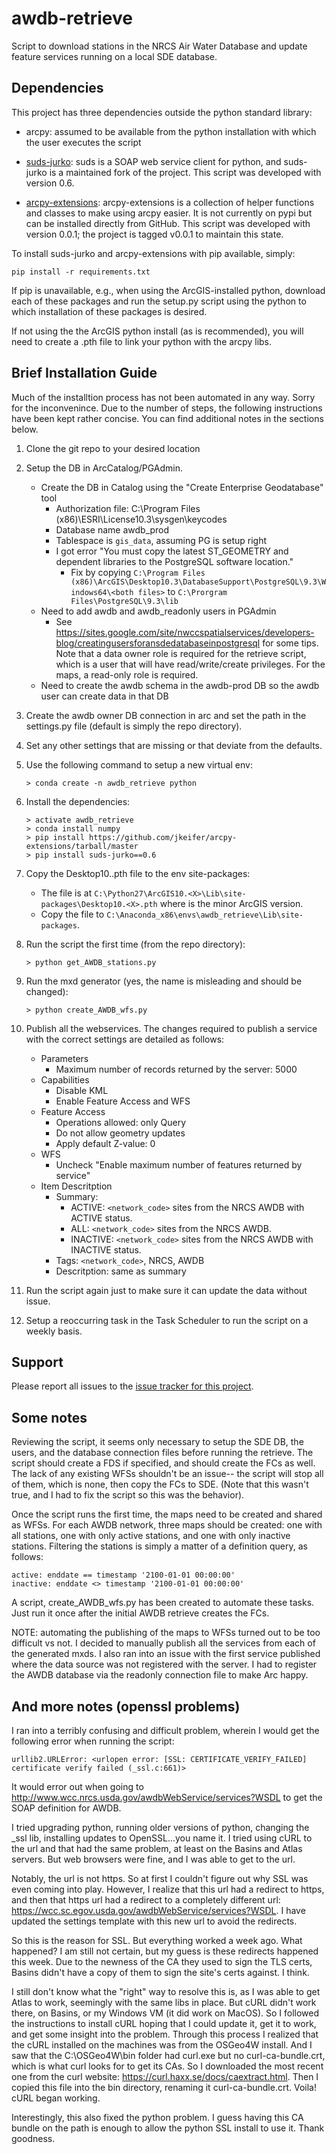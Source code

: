 awdb-retrieve
=============

Script to download stations in the NRCS Air Water Database
and update feature services running on a local SDE database.


Dependencies
------------

This project has three dependencies outside the python standard library:

- arcpy: assumed to be available from the python installation
  with which the user executes the script

- [suds-jurko](https://bitbucket.org/jurko/suds):
  suds is a SOAP web service client for python, and
  suds-jurko is a maintained fork of the project. This script was
  developed with version 0.6.

- [arcpy-extensions](https://github.com/jkeifer/arcpy-extensions):
  arcpy-extensions is a collection of helper functions and classes
  to make using arcpy easier. It is not currently on pypi but can
  be installed directly from GitHub. This script was developed with
  version 0.0.1; the project is tagged v0.0.1 to maintain this state.

To install suds-jurko and arcpy-extensions with pip available, simply:

    pip install -r requirements.txt

If pip is unavailable, e.g., when using the ArcGIS-installed python,
download each of these packages and run the setup.py script using the
python to which installation of these packages is desired.

If not using the the ArcGIS python install (as is recommended), you
will need to create a .pth file to link your python with the arcpy libs.


Brief Installation Guide
------------------------

Much of the installtion process has not been automated in any way.
Sorry for the inconvenince. Due to the number of steps, the following
instructions have been kept rather concise. You can find additional
notes in the sections below.

1. Clone the git repo to your desired location

2. Setup the DB in ArcCatalog/PGAdmin.
    
    - Create the DB in Catalog using the "Create Enterprise Geodatabase" tool
        - Authorization file: C:\Program Files (x86)\ESRI\License10.3\sysgen\keycodes
        - Database name awdb_prod
        - Tablespace is `gis_data`, assuming PG is setup right
        - I got error "You must copy the latest ST_GEOMETRY and
          dependent libraries to the PostgreSQL software location."
            - Fix by copying `C:\Program Files (x86)\ArcGIS\Desktop10.3\DatabaseSupport\PostgreSQL\9.3\Windows64\<both files>`
              to `C:\Prorgram Files\PostgreSQL\9.3\lib`
    - Need to add awdb and awdb_readonly users in PGAdmin
      - See https://sites.google.com/site/nwccspatialservices/developers-blog/creatingusersforansdedatabaseinpostgresql
        for some tips. Note that a data owner role is required for the retrieve script,
        which is a user that will have read/write/create privileges.
        For the maps, a read-only role is required.
    - Need to create the awdb schema in the awdb-prod DB
      so the awdb user can create data in that DB

3. Create the awdb owner DB connection in arc and set the path
   in the settings.py file (default is simply the repo directory).

4. Set any other settings that are missing or that deviate from the defaults.

5. Use the following command to setup a new virtual env:

    ```
    > conda create -n awdb_retrieve python
    ```
    
6. Install the dependencies:

    ```
    > activate awdb_retrieve
    > conda install numpy
    > pip install https://github.com/jkeifer/arcpy-extensions/tarball/master
    > pip install suds-jurko==0.6
    ```

7. Copy the Desktop10.<X>.pth file to the env site-packages:

    - The file is at `C:\Python27\ArcGIS10.<X>\Lib\site-packages\Desktop10.<X>.pth`
      where <X> is the minor ArcGIS version.
    - Copy the file to `C:\Anaconda_x86\envs\awdb_retrieve\Lib\site-packages`.

8. Run the script the first time (from the repo directory):

    ```
    > python get_AWDB_stations.py
    ```

9. Run the mxd generator (yes, the name is misleading and should be changed):

    ```
    > python create_AWDB_wfs.py
    ```

10. Publish all the webservices. The changes required to publish
    a service with the correct settings are detailed as follows:

    - Parameters
        - Maximum number of records returned by the server: 5000
    - Capabilities
        - Disable KML
        - Enable Feature Access and WFS
    -  Feature Access
        - Operations allowed: only Query
        - Do not allow geometry updates
        - Apply default Z-value: 0
    - WFS
        - Uncheck "Enable maximum number of features returned by service"
    - Item Descritption
        - Summary: 
          - ACTIVE: `<network_code>` sites from the NRCS AWDB with ACTIVE status.
          - ALL: `<network_code>` sites from the NRCS AWDB.
          - INACTIVE: `<network_code>` sites from the NRCS AWDB with INACTIVE status.
        - Tags: `<network_code>`, NRCS, AWDB
        - Descritption: same as summary

11. Run the script again just to make sure it can update the data without issue.

12. Setup a reoccurring task in the Task Scheduler to run the script on a weekly basis.

Support
-------

Please report all issues to the [issue tracker for this project](https://github.com/PSU-CSAR/awdb-retrieve/issues).


Some notes
----------

Reviewing the script, it seems only necessary to setup the SDE DB,
the users, and the database connection files before running the retrieve.
The script should create a FDS if specified, and should create the FCs as well.
The lack of any existing WFSs shouldn't be an issue--
the script will stop all of them, which is none, then copy the FCs to SDE.
(Note that this wasn't true, and I had to fix the script so this was the behavior).

Once the script runs the first time, the maps need to be created
and shared as WFSs. For each AWDB network, three maps should be created:
one with all stations, one with only active stations,
and one with only inactive stations.
Filtering the stations is simply a matter of a definition query, as follows:

    active: enddate == timestamp '2100-01-01 00:00:00'
    inactive: enddate <> timestamp '2100-01-01 00:00:00'
    
A script, create_AWDB_wfs.py has been created to automate these tasks.
Just run it once after the initial AWDB retrieve creates the FCs.

NOTE: automating the publishing of the maps to WFSs turned
out to be too difficult vs not. I decided to manually publish all
the services from each of the generated mxds. I also ran into an
issue with the first service published where the data source was
not registered with the server. I had to register the AWDB database
via the readonly connection file to make Arc happy.


And more notes (openssl problems)
---------------------------------

I ran into a terribly confusing and difficult problem,
wherein I would get the following error when running the script:

    urllib2.URLError: <urlopen error: [SSL: CERTIFICATE_VERIFY_FAILED] certificate verify failed (_ssl.c:661)>

It would error out when going to
http://www.wcc.nrcs.usda.gov/awdbWebService/services?WSDL
to get the SOAP definition for AWDB.

I tried upgrading python, running older versions of python,
changing the _ssl lib, installing updates to OpenSSL...you name it.
I tried using cURL to the url and that had the same problem,
at least on the Basins and Atlas servers.
But web browsers were fine, and I was able to get to the url.

Notably, the url is not https. So at first I couldn't figure out
why SSL was even coming into play. However, I realize that this
url had a redirect to https, and then that https url had a redirect
to a completely different url: https://wcc.sc.egov.usda.gov/awdbWebService/services?WSDL.
I have updated the settings template with this new url to avoid the
redirects.

So this is the reason for SSL. But everything worked a week ago. What happened?
I am still not certain, but my guess is these redirects happened this week.
Due to the newness of the CA they used to sign the TLS certs, Basins didn't
have a copy of them to sign the site's certs against. I think.

I still don't know what the "right" way to resolve this is, as I was able to
get Atlas to work, seemingly with the same libs in place. But cURL didn't work
there, on Basins, or my Windows VM (it did work on MacOS). So I followed the
instructions to install cURL hoping that I could update it, get it to work,
and get some insight into the problem. Through this process I realized that
the cURL installed on the machines was from the OSGeo4W install. And I saw that
the C:\OSGeo4W\bin folder had curl.exe but no curl-ca-bundle.crt, which is what
curl looks for to get its CAs. So I downloaded the most recent one from the curl
website: https://curl.haxx.se/docs/caextract.html. Then I copied this file into
the bin directory, renaming it curl-ca-bundle.crt. Voila! cURL began working.

Interestingly, this also fixed the python problem. I guess having this CA bundle
on the path is enough to allow the python SSL install to use it. Thank goodness.
